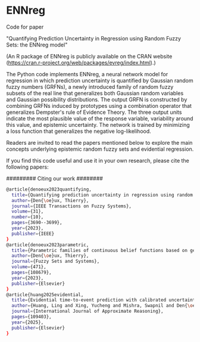 # ENNreg
Code for paper 

"Quantifying Prediction Uncertainty in Regression using Random Fuzzy Sets: the ENNreg model"


(An R package of ENNreg is publicly available on the CRAN website (https://cran.r-project.org/web/packages/evreg/index.html).)

The Python code implements ENNreg, a neural network model for regression in which prediction uncertainty is quantified by Gaussian random fuzzy numbers (GRFNs), a newly introduced family of random fuzzy subsets of the real line that generalizes both Gaussian random variables and Gaussian possibility distributions. The output GRFN is constructed by combining GRFNs induced by prototypes using a combination operator that generalizes Dempster's rule of Evidence Theory. The three output units indicate the most plausible  value of the response variable, variability around this value, and epistemic uncertainty. The network is trained by minimizing a loss function that generalizes the negative log-likelihood. 

Readers are invited to read the papers mentioned below to explore the main concepts underlying epistemic random fuzzy sets and evidential regression.


If you find this code useful and use it in your own research, please cite the following papers:

######### Citing our work ########
```bash
@article{denoeux2023quantifying,
  title={Quantifying prediction uncertainty in regression using random fuzzy sets: the ENNreg model},
  author={Den{\oe}ux, Thierry},
  journal={IEEE Transactions on Fuzzy Systems},
  volume={31},
  number={10},
  pages={3690--3699},
  year={2023},
  publisher={IEEE}
}
@article{denoeux2023parametric,
  title={Parametric families of continuous belief functions based on generalized Gaussian random fuzzy numbers},
  author={Den{\oe}ux, Thierry},
  journal={Fuzzy Sets and Systems},
  volume={471},
  pages={108679},
  year={2023},
  publisher={Elsevier}
}
@article{huang2025evidential,
  title={Evidential time-to-event prediction with calibrated uncertainty quantification},
  author={Huang, Ling and Xing, Yucheng and Mishra, Swapnil and Den{\oe}ux, Thierry and Feng, Mengling},
  journal={International Journal of Approximate Reasoning},
  pages={109403},
  year={2025},
  publisher={Elsevier}
}
```
